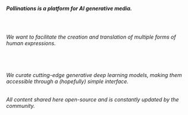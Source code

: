 ##### Pollinations is a platform for AI generative media.

&nbsp;

###### We want to facilitate the creation and translation of multiple forms of human expressions.

&nbsp;

###### We curate cutting-edge generative deep learning models, making them accessible through a (hopefully) simple interface.

###### All content shared here open-source and is constantly updated by the community.

&nbsp;
&nbsp;
